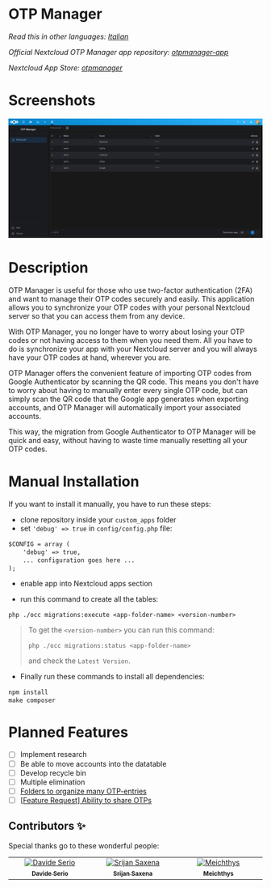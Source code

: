 <!--
SPDX-FileCopyrightText: Matteo Convertino <matteo@convertino.cloud>
SPDX-License-Identifier: CC0-1.0
-->

# OTP Manager

*Read this in other languages: [Italian](README.it.md)*

*Official Nextcloud OTP Manager app repository: [otpmanager-app](https://github.com/matteo-convertino/otpmanager-app)*

*Nextcloud App Store: [otpmanager](https://apps.nextcloud.com/apps/otpmanager)*

# Screenshots
<img src="img/screenshots/1.png">

# Description
OTP Manager is useful for those who use two-factor authentication (2FA) and want to manage their OTP codes securely and easily. 
This application allows you to synchronize your OTP codes with your personal Nextcloud server so that you can access them from any device.

With OTP Manager, you no longer have to worry about losing your OTP codes or not having access to them when you need them. 
All you have to do is synchronize your app with your Nextcloud server and you will always have your OTP codes at hand, wherever you are.

OTP Manager offers the convenient feature of importing OTP codes from Google Authenticator by scanning the QR code. 
This means you don't have to worry about having to manually enter every single OTP code, but can simply scan the QR code that the Google app generates when exporting 
accounts, and OTP Manager will automatically import your associated accounts.

This way, the migration from Google Authenticator to OTP Manager will be quick and easy, without having to waste time manually resetting all your OTP codes.

# Manual Installation

If you want to install it manually, you have to run these steps:

- clone repository inside your `custom_apps` folder
- set `'debug' => true` in `config/config.php` file:
```
$CONFIG = array (
    'debug' => true,
    ... configuration goes here ...
);

```
- enable app into Nextcloud apps section

- run this command to create all the tables: 
```
php ./occ migrations:execute <app-folder-name> <version-number>
```
> To get the `<version-number>` you can run this command:
> ```
> php ./occ migrations:status <app-folder-name>
> ```
> and check the `Latest Version`.

- Finally run these commands to install all dependencies:
```
npm install
make composer
```
    
# Planned Features
- [ ] Implement research
- [ ] Be able to move accounts into the datatable
- [ ] Develop recycle bin
- [ ] Multiple elimination
- [ ] [Folders to organize many OTP-entries](https://github.com/matteo-convertino/otpmanager-nextcloud/issues/12)
- [ ] [[Feature Request] Ability to share OTPs](https://github.com/matteo-convertino/otpmanager-nextcloud/issues/13)

## Contributors ✨

Special thanks go to these wonderful people:
<table>
  <tbody>
    <tr>
      <td align="center" valign="top" width="14.28%"><a href="https://github.com/davideserio"><img src="https://avatars.githubusercontent.com/u/90445202?v=4" width="100px;" alt="Davide Serio"/><br /><sub><b>Davide Serio</b></sub></a><br /></td>
      <td align="center" valign="top" width="14.28%"><a href="https://github.com/srijansaxena11"><img src="https://avatars.githubusercontent.com/u/34964694?v=4" width="100px;" alt="Srijan Saxena"/><br /><sub><b>Srijan Saxena</b></sub></a><br /></td>
      <td align="center" valign="top" width="14.28%"><a href="https://github.com/meichthys"><img src="https://avatars.githubusercontent.com/u/10717998?v=4" width="100px;" alt="Meichthys"/><br /><sub><b>Meichthys</b></sub></a><br /></td>
    </tr>
  </tbody>
</table>
